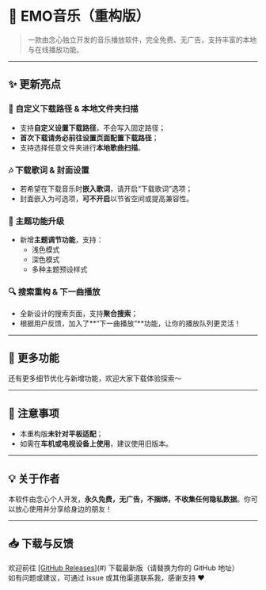 # 🎵 EMO音乐（重构版）

> 一款由念心独立开发的音乐播放软件，完全免费、无广告，支持丰富的本地与在线播放功能。

---

## ✨ 更新亮点

### 📁 自定义下载路径 & 本地文件夹扫描

- 支持**自定义设置下载路径**，不会写入固定路径；
- **首次下载请务必前往设置页面配置下载路径**；
- 支持选择任意文件夹进行**本地歌曲扫描**。

### 🎶 下载歌词 & 封面设置

- 若希望在下载音乐时**嵌入歌词**，请开启“下载歌词”选项；
- 封面嵌入为可选项，**可不开启**以节省空间或提高兼容性。

### 🎨 主题功能升级

- 新增**主题调节功能**，支持：
  - 浅色模式
  - 深色模式
  - 多种主题预设样式

### 🔍 搜索重构 & 下一曲播放

- 全新设计的搜索页面，支持**聚合搜索**；
- 根据用户反馈，加入了**“下一曲播放”**功能，让你的播放队列更灵活！

---

## 🧭 更多功能

还有更多细节优化与新增功能，欢迎大家下载体验探索～

---

## 📌 注意事项

- 本重构版**未针对平板适配**；
- 如需在**车机或电视设备上使用**，建议使用旧版本。

---

## 💡 关于作者

本软件由念心个人开发，**永久免费，无广告，不捆绑，不收集任何隐私数据**。你可以放心使用并分享给身边的朋友！

---

## 📥 下载与反馈

欢迎前往 [[GitHub Releases]](https://github.com/nianxinmj/EMO-/releases/tag/v1.0.1)(#) 下载最新版（请替换为你的 GitHub 地址）  
如有问题或建议，可通过 issue 或其他渠道联系我，感谢支持 ❤️

